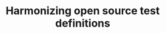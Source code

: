 ---
categories:
- bkk19
description: '> Different test frameworks have very different approaches to tests,
  including when they run, how they are run, what data formats are used, and what
  the various fields are that control test operation and results analysis. Recently,
  Tim has conducted a survey of different "test definitions", in an attempt to cull
  best practices and search for commonality that will lead to enhanced interoperability
  between test systems. In this session, Tim will present the results of his survey,
  and make suggestions for areas where tests could be harmonized, and used in common
  between Fuego and Lava - two test systems with very different approaches.<br />
  <br />'
future_image:
  featured: 'true'
  path: /assets/images/featured-images/bkk19/BKK19-211.png
session_attendee_num: '4'
session_id: BKK19-211
session_room: 'Keynote Room (World Ballroom BC) '
session_slot:
  end_time: '2019-04-02 11:25:00'
  start_time: '2019-04-02 11:00:00'
session_speakers:
- speaker_bio: '> Tim Bird is a Senior Software Engineer for Sony Corporation, where
    he helps Sony use Linux and other open source software in their products. Tim
    is the maintainer of the Fuego test framework, and is involved in various groups
    in the Linux Foundation, including the LF Technical Advisory Board. Tim created
    and continues to run the Embedded Linux Conference.<br><br>Tims overall goal is
    to improve Linux for use in consumer electronics products, by improving Linux
    system testing, directing technical initiatives of the Linux Foundation, and encouraging
    companies to participate in the open source community. Tim has been working with
    Linux for over 20 years.'
  speaker_company: Sony Electronics
  speaker_image: /assets/images/speakers/bkk19/tim-bird-sony.jpg
  speaker_location: ''
  speaker_name: Tim Bird (Sony)
  speaker_position: Sr Staff Software Engineer
  speaker_username: tim.bird2
session_track: Testing
tag: session
tags:
- Testing
- Validation and CI
title: Harmonizing open source test definitions
---